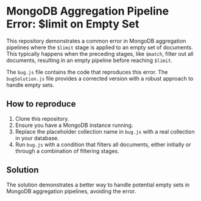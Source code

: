 # MongoDB Aggregation Pipeline Error: $limit on Empty Set

This repository demonstrates a common error in MongoDB aggregation pipelines where the `$limit` stage is applied to an empty set of documents. This typically happens when the preceding stages, like `$match`, filter out all documents, resulting in an empty pipeline before reaching `$limit`.

The `bug.js` file contains the code that reproduces this error. The `bugSolution.js` file provides a corrected version with a robust approach to handle empty sets.

## How to reproduce

1.  Clone this repository.
2.  Ensure you have a MongoDB instance running.
3.  Replace the placeholder collection name in `bug.js` with a real collection in your database.
4.  Run `bug.js` with a condition that filters all documents, either initially or through a combination of filtering stages.

## Solution

The solution demonstrates a better way to handle potential empty sets in MongoDB aggregation pipelines, avoiding the error.